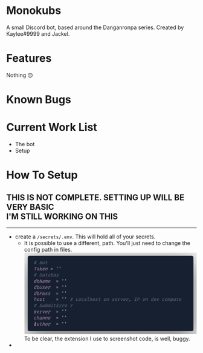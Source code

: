 # Monokubs
A small Discord bot, based around the Danganronpa series.
Created by Kaylee#9999 and Jackel.

# Features
Nothing 🙃
# Known Bugs
# Current Work List
- The bot
- Setup
# How To Setup
**THIS IS NOT COMPLETE. SETTING UP WILL BE VERY BASIC**  
I'M STILL WORKING ON THIS
---

---

- create a `/secrets/.env`. This will hold all of your secrets.
	- It is possible to use a different, path. You'll just need to change the config path in files.  
	![.env setup](env.png)
	To be clear, the extension I use to screenshot code, is well, buggy.
- 